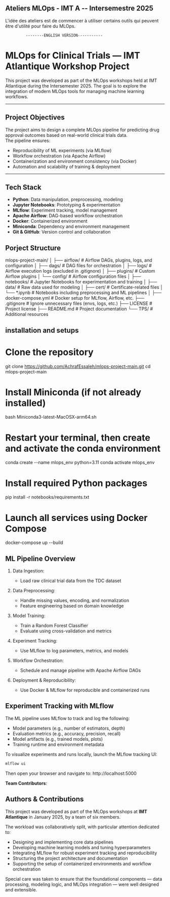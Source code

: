 ## Ateliers MLOps - IMT A -- Intersemestre 2025

L'idée des ateliers est de commencer à utiliser certains outils qui peuvent être d'utilité pour faire du MLOps.


             --------ENGLISH VERSION-----------
# MLOps for Clinical Trials — IMT Atlantique Workshop Project

This project was developed as part of the MLOps workshops held at IMT Atlantique during the Intersemester 2025. The goal is to explore the integration of modern MLOps tools for managing machine learning workflows.

-------------------------
##  Project Objectives

The project aims to design a complete MLOps pipeline for predicting drug approval outcomes based on real-world clinical trials data.  
The pipeline ensures:

- Reproducibility of ML experiments (via MLflow)
- Workflow orchestration (via Apache Airflow)
- Containerization and environment consistency (via Docker)
- Automation and scalability of training & deployment

---

##  Tech Stack

- **Python**: Data manipulation, preprocessing, modeling
- **Jupyter Notebooks**: Prototyping & experimentation
- **MLflow**: Experiment tracking, model management
- **Apache Airflow**: DAG-based workflow orchestration
- **Docker**: Containerized environment
- **Miniconda**: Dependency and environment management
- **Git & GitHub**: Version control and collaboration

## Porject Structure 
mlops-project-main/
│
├── airflow/                    # Airflow DAGs, plugins, logs, and configuration
│   ├── dags/                  # DAG files for orchestration
│   ├── logs/                  # Airflow execution logs (excluded in .gitignore)
│   ├── plugins/               # Custom Airflow plugins
│   └── config/                # Airflow configuration files
│
├── notebooks/                 # Jupyter Notebooks for experimentation and training
│   ├── data/                 # Raw data used for modeling
│   ├── cert/                 # Certificate-related files
│   └── *.ipynb               # Notebooks including preprocessing and ML pipelines
│
├── docker-compose.yml         # Docker setup for MLflow, Airflow, etc.
├── .gitignore                 # Ignore unnecessary files (envs, logs, etc.)
├── LICENSE                    # Project license
├── README.md                  # Project documentation
└── TPS/                       # Additional resources

## installation and setups 

# Clone the repository
git clone https://github.com/AchrafEssaleh/mlops-project-main.git
cd mlops-project-main

# Install Miniconda (if not already installed)
bash Miniconda3-latest-MacOSX-arm64.sh

# Restart your terminal, then create and activate the conda environment
conda create --name mlops_env python=3.11
conda activate mlops_env

# Install required Python packages
pip install -r notebooks/requirements.txt

# Launch all services using Docker Compose
docker-compose up --build

## ML Pipeline Overview

1. Data Ingestion:
   - Load raw clinical trial data from the TDC dataset

2. Data Preprocessing:
   - Handle missing values, encoding, and normalization
   - Feature engineering based on domain knowledge

3. Model Training:
   - Train a Random Forest Classifier
   - Evaluate using cross-validation and metrics

4. Experiment Tracking:
   - Use MLflow to log parameters, metrics, and models

5. Workflow Orchestration:
   - Schedule and manage pipeline with Apache Airflow DAGs

6. Deployment & Reproducibility:
   - Use Docker & MLflow for reproducible and containerized runs

## Experiment Tracking with MLflow

The ML pipeline uses MLflow to track and log the following:

- Model parameters (e.g., number of estimators, depth)
- Evaluation metrics (e.g., accuracy, precision, recall)
- Model artifacts (e.g., trained models, plots)
- Training runtime and environment metadata

To visualize experiments and runs locally, launch the MLflow tracking UI:

```bash
mlflow ui
```

Then open your browser and navigate to:
http://localhost:5000


**Team Contributors**:
## Authors & Contributions

This project was developed as part of the MLOps workshops at **IMT Atlantique** in January 2025, by a team of six members.

The workload was collaboratively split, with particular attention dedicated to:

- Designing and implementing core data pipelines  
- Developing machine learning models and tuning hyperparameters  
- Integrating MLflow for robust experiment tracking and reproducibility  
- Structuring the project architecture and documentation  
- Supporting the setup of containerized environments and workflow orchestration  

Special care was taken to ensure that the foundational components — data processing, modeling logic, and MLOps integration — were well designed and extensible.










